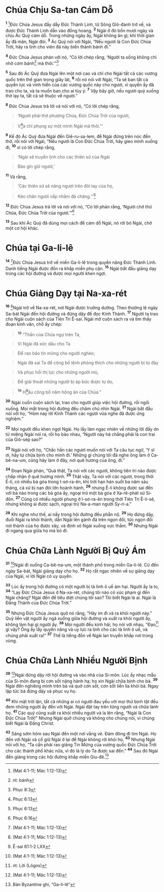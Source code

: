 

# Chúa Chịu Sa-tan Cám Dỗ
<sup><b>1</b></sup> [^1*]Đức Chúa Jesus đầy dẫy Đức Thánh Linh, từ Sông Giô-đanh trở về, và được Đức Thánh Linh dẫn vào đồng hoang. <sup><b>2</b></sup> Ngài ở đó bốn mươi ngày và chịu Ác Quỷ cám dỗ. Trong những ngày ấy, Ngài không ăn gì; khi thời gian ấy đã mãn, Ngài đói. <sup><b>3</b></sup> Ác Quỷ nói với Ngài, “Nếu ngươi là Con Đức Chúa Trời, hãy ra lịnh cho viên đá này biến thành bánh đi.”

<sup><b>4</b></sup> Đức Chúa Jesus phán với nó, “Có lời chép rằng, ‘Người ta sống không chỉ nhờ cơm bánh[^3]  mà thôi.’”[^6]

<sup><b>5</b></sup> Sau đó Ác Quỷ đưa Ngài lên một nơi cao và chỉ cho Ngài tất cả các vương quốc trên thế gian trong giây lát, <sup><b>6</b></sup> rồi nó nói với Ngài, “Ta sẽ ban tất cả quyền lực và vinh hiển của các vương quốc này cho ngươi, vì quyền ấy đã trao cho ta, và ta muốn ban cho ai tùy ý. <sup><b>7</b></sup> Vậy bây giờ, nếu ngươi quỳ xuống thờ lạy ta, tất cả sẽ thuộc về ngươi.”

<sup><b>8</b></sup> Đức Chúa Jesus trả lời và nói với nó, “Có lời chép rằng,


> ‘Ngươi phải thờ phượng Chúa, Đức Chúa Trời của ngươi,
>


> V[^1]à chỉ phụng sự một mình Ngài mà thôi.’”
>

<sup><b>9</b></sup> Kế đó Ác Quỷ đưa Ngài đến Giê-ru-sa-lem, để Ngài đứng trên nóc đền thờ, rồi nói với Ngài, “Nếu ngươi là Con Đức Chúa Trời, hãy gieo mình xuống đi, <sup><b>10</b></sup> vì có lời chép rằng,


> ‘Ngài sẽ truyền lịnh cho các thiên sứ của Ngài
>


> Bảo gìn giữ ngươi,’
>

<sup><b>11</b></sup> Và rằng,


> ‘Các thiên sứ sẽ nâng ngươi trên đôi tay của họ,
>


> Kẻo chân ngươi vấp nhằm đá chăng.’”[^1]
>

<sup><b>12</b></sup> Đức Chúa Jesus trả lời và nói với nó, “Có lời phán rằng, ‘Ngươi chớ thử Chúa, Đức Chúa Trời của ngươi.’”[^4]

<sup><b>13</b></sup> Sau khi Ác Quỷ đã dùng mọi cách để cám dỗ Ngài, nó rời bỏ Ngài, chờ một cơ hội khác.

# Chúa tại Ga-li-lê
<sup><b>14</b></sup> [^1*]Đức Chúa Jesus trở về miền Ga-li-lê trong quyền năng Đức Thánh Linh. Danh tiếng Ngài được đồn ra khắp miền phụ cận. <sup><b>15</b></sup> Ngài bắt đầu giảng dạy trong các hội đường và được mọi người khen ngợi.

# Chúa Giảng Dạy tại Na-xa-rét
<sup><b>16</b></sup> [^1*]Ngài trở về Na-xa-rét, nơi Ngài được trưởng dưỡng. Theo thường lệ ngày Sa-bát Ngài đến hội đường và đứng dậy để đọc Kinh Thánh. <sup><b>17</b></sup> Người ta trao cho Ngài cuộn sách của Tiên Tri Ê-sai. Ngài mở cuộn sách ra và tìm thấy đoạn kinh văn, chỗ ấy chép:


> <sup><b>18</b></sup> “Thần của Chúa ngự trên Ta,
>


> Vì Ngài đã xức dầu cho Ta
>


> Để rao báo tin mừng cho người nghèo;
>


> Ngài đã sai Ta để công bố lệnh phóng thích cho những người bị tù đày
>


> Và phục hồi thị lực cho những người mù,
>


> Để giải thoát những người bị áp bức được tự do,
>


> <sup><b>19</b></sup> H[^5]ầu công bố năm hồng ân của Chúa.”
>

<sup><b>20</b></sup> Ngài cuốn cuộn sách lại, trao cho người giúp việc hội đường, rồi ngồi xuống. Mọi mắt trong hội đường đều chăm chú nhìn Ngài. <sup><b>21</b></sup> Ngài bắt đầu nói với họ, “Hôm nay lời Kinh Thánh các ngươi vừa nghe đã được ứng nghiệm.”

<sup><b>22</b></sup> Mọi người đều khen ngợi Ngài. Họ lấy làm ngạc nhiên về những lời đầy ơn từ miệng Ngài nói ra, rồi họ bảo nhau, “Người này há chẳng phải là con trai của Giô-sép sao?”

<sup><b>23</b></sup> Ngài nói với họ, “Chắc hẳn các ngươi muốn nói với Ta câu tục ngữ, ‘Y sĩ ơi, hãy tự chữa bịnh cho mình đi.’ Những gì chúng tôi đã nghe ông làm ở Ca-bê-na-um, cũng hãy làm ở đây, nơi quê hương của ông, đi.”

<sup><b>24</b></sup> Đoạn Ngài phán, “Quả thật, Ta nói với các ngươi, không tiên tri nào được chấp nhận ở quê hương mình. <sup><b>25</b></sup> Thật vậy, Ta nói với các ngươi, trong thời Ê-li, có nhiều bà góa trong I-sơ-ra-ên, khi trời hạn hán suốt ba năm sáu tháng, cả xứ bị nạn đói lớn hoành hành, <sup><b>26</b></sup> nhưng Ê-li không được sai đến với bà nào trong các bà góa ấy, ngoại trừ một bà góa ở Xa-rê-phát xứ Si-đôn. <sup><b>27</b></sup> Cũng có nhiều người phung ở I-sơ-ra-ên trong thời Tiên Tri Ê-li-sê, nhưng không ai được sạch, ngoại trừ Na-a-man người Sy-ri-a.”

<sup><b>28</b></sup> Khi nghe như thế, ai nấy trong hội đường đều phẫn nộ. <sup><b>29</b></sup> Họ đứng dậy, đuổi Ngài ra khỏi thành, dẫn Ngài lên gành đá trên ngọn đồi, tức ngọn đồi nơi thành của họ được xây, và định xô Ngài xuống vực thẳm. <sup><b>30</b></sup> Nhưng Ngài đi ngang qua giữa họ mà bỏ đi.

# Chúa Chữa Lành Người Bị Quỷ Ám
<sup><b>31</b></sup> [^1*]Ngài đi xuống Ca-bê-na-um, một thành phố trong miền Ga-li-lê. Cứ đến ngày Sa-bát, Ngài giảng dạy cho họ. <sup><b>32</b></sup> Họ rất ngạc nhiên về sự giảng dạy của Ngài, vì lời Ngài có uy quyền.

<sup><b>33</b></sup> Lúc ấy trong hội đường có một người bị tà linh ô uế ám hại. Người ấy la to, <sup><b>34</b></sup> “Lạy Đức Chúa Jesus ở Na-xa-rét, chúng tôi nào có xúc phạm gì đến Ngài chăng? Ngài đến để tiêu diệt chúng tôi sao? Tôi biết Ngài là ai. Ngài là Đấng Thánh của Đức Chúa Trời.”

<sup><b>35</b></sup> Nhưng Đức Chúa Jesus quở nó rằng, “Hãy im đi và ra khỏi người này.” Quỷ liền vật người ấy ngã xuống giữa hội đường và xuất ra khỏi người ấy, không làm hại gì người ấy. <sup><b>36</b></sup> Mọi người đều kinh hãi, họ nói với nhau, “Đạo[^7] gì vậy? Ông ấy lấy quyền năng và uy lực ra lịnh cho các tà linh ô uế, và chúng phải xuất ra!” <sup><b>37</b></sup> Thế là tiếng đồn về Ngài lan truyền khắp nơi trong vùng.

# Chúa Chữa Lành Nhiều Người Bịnh
<sup><b>38</b></sup> [^1*]Ngài đứng dậy rời hội đường và vào nhà của Si-môn. Lúc ấy nhạc mẫu của Si-môn đang bị cơn sốt nặng hành hạ; họ xin Ngài chữa bịnh cho bà. <sup><b>39</b></sup> Ngài đến nghiêng mình trên bà và quở cơn sốt, cơn sốt liền lìa khỏi bà. Ngay lập tức bà đứng dậy và phục vụ họ.

<sup><b>40</b></sup> Khi mặt trời lặn, tất cả những ai có người đau yếu với mọi thứ bịnh tật đều đem những người ấy đến với Ngài. Ngài đặt tay trên từng người và chữa lành họ. <sup><b>41</b></sup> Các quỷ cũng xuất ra khỏi nhiều người và la lên rằng, “Ngài là Con Đức Chúa Trời!” Nhưng Ngài quở chúng và không cho chúng nói, vì chúng biết Ngài là Đấng Christ.

<sup><b>42</b></sup> Sáng sớm hôm sau Ngài đến một nơi vắng vẻ. Đám đông đi tìm Ngài. Họ đến với Ngài và cố giữ Ngài ở lại để Ngài không rời khỏi họ. <sup><b>43</b></sup> Nhưng Ngài nói với họ, “Ta cần phải rao giảng Tin Mừng của vương quốc Đức Chúa Trời cho các thành phố khác nữa, vì đó là lý do Ta được sai đến.” <sup><b>44</b></sup> Sau đó Ngài đến giảng trong các hội đường khắp miền Giu-đê.[^8]

[^1]: Phục 6:13
[^1]: Thi 91:11-12
[^3]: nt: bánh
[^4]: Phục 6:16
[^5]: Ê-sai 61:1-2 LXX
[^6]: Phục 8:3
[^7]: nt: Lời (Lógos)
[^8]: Bản Byzantine ghi, “Ga-li-lê”
[^1*]: (Mat 4:1-11; Mác 1:12-13)
[^1*]: (Mat 4:12-17; Mác 1:14-15)
[^1*]: (Mat 13:53-58; Mác 6:1-6)
[^1*]: (Mác 1:21-28)
[^1*]: (Mat 8:14-17; Mác 1:29-39)
